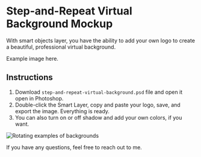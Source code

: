 # Step-and-Repeat Virtual Background Mockup



With smart objects layer, you have the ability to add your own logo to create a beautiful, professional virtual background.

Example image here.

## Instructions

1. Download `step-and-repeat-virtual-background.psd` file and open it open in Photoshop.
2. Double-click the Smart Layer, copy and paste your logo, save, and export the image. Everything is ready.
3. You can also turn on or off shadow and add your own colors, if you want.

![Rotating examples of backgrounds](https://github.com//teleject/step-and-repeat-virtual-background/raw/master/examples/examples.gif)


If you have any questions, feel free to reach out to me. 

